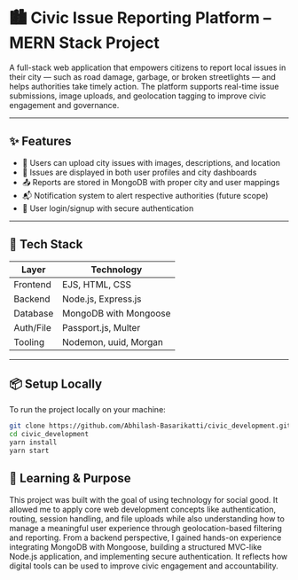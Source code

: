 # 🏙️ Civic Issue Reporting Platform – MERN Stack Project

A full-stack web application that empowers citizens to report local issues in their city — such as road damage, garbage, or broken streetlights — and helps authorities take timely action. The platform supports real-time issue submissions, image uploads, and geolocation tagging to improve civic engagement and governance.

---

## ✨ Features

- 📍 Users can upload city issues with images, descriptions, and location
- 📌 Issues are displayed in both user profiles and city dashboards
- 📤 Reports are stored in MongoDB with proper city and user mappings
- 📬 Notification system to alert respective authorities (future scope)
- 🔐 User login/signup with secure authentication

---

## 🧰 Tech Stack

| Layer      | Technology             |
|------------|------------------------|
| Frontend   | EJS, HTML, CSS         |
| Backend    | Node.js, Express.js    |
| Database   | MongoDB with Mongoose  |
| Auth/File  | Passport.js, Multer    |
| Tooling    | Nodemon, uuid, Morgan  |

---

## 📦 Setup Locally

To run the project locally on your machine:

```bash
git clone https://github.com/Abhilash-Basarikatti/civic_development.git
cd civic_development
yarn install
yarn start

```

## 🎯 Learning & Purpose

This project was built with the goal of using technology for social good. It allowed me to apply core web development concepts like authentication, routing, session handling, and file uploads while also understanding how to manage a meaningful user experience through geolocation-based filtering and reporting. From a backend perspective, I gained hands-on experience integrating MongoDB with Mongoose, building a structured MVC-like Node.js application, and implementing secure authentication. It reflects how digital tools can be used to improve civic engagement and accountability.

